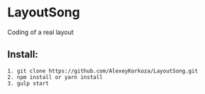 # LayoutSong
Coding of a real layout

## Install:

```
1. git clone https://github.com/AlexeyKorkoza/LayoutSong.git
2. npm install or yarn install
3. gulp start
```
